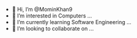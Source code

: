 - 👋 Hi, I’m @MominKhan9
- 👀 I’m interested in Computers ...
- 🌱 I’m currently learning Software Engineering ...
- 💞️ I’m looking to collaborate on ...


<!---
MominKhan9/MominKhan9 is a ✨ special ✨ repository because its `README.md` (this file) appears on your GitHub profile.
You can click the Preview link to take a look at your changes.
--->
